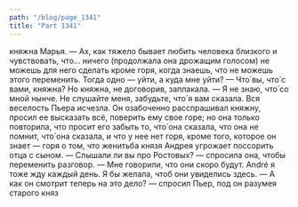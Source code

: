 ```yaml
---
path: "/blog/page_1341"
title: "Part 1341"
---
```


княжна Марья. — Ах, как тяжело бывает любить человека близкого и чувствовать, что... ничего (продолжала она дрожащим голосом) не можешь для него сделать кроме горя, когда знаешь, что не можешь этого переменить. Тогда одно — уйти, а куда мне уйти?
— Что́ вы, что́ с вами, княжна?
Но княжна, не договорив, заплакала.
— Я не знаю, что́ со мной нынче. Не слушайте меня, забудьте, что́ я вам сказала.
Вся веселость Пьера исчезла. Он озабоченно расспрашивал княжну, просил ее высказать всё, поверить ему свое горе; но она только повторила, что просит его забыть то, что́ она сказала, что она не помнит, что́ она сказала, и что у нее нет горя, кроме того, которое он знает — горя о том, что женитьба князя Андрея угрожает поссорить отца с сыном.
— Слышали ли вы про Ростовых? — спросила она, чтобы переменить разговор. — Мне говорили, что они скоро будут. André я тоже жду каждый день. Я бы желала, чтоб они увиделись здесь.
— А как он смотрит теперь на это дело? — спросил Пьер, под он разумея старого княз

